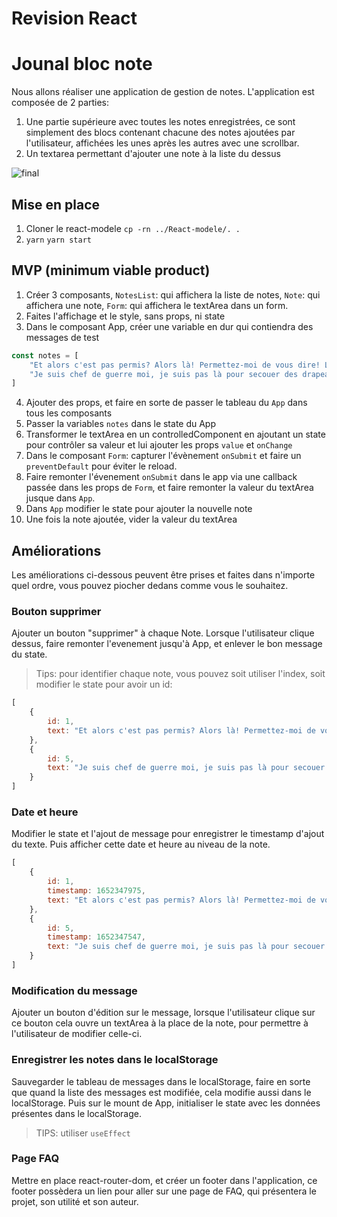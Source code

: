 # Revision React
# Jounal bloc note

Nous allons réaliser une application de gestion de notes. L'application est composée de 2 parties:
1. Une partie supérieure avec toutes les notes enregistrées, ce sont simplement des blocs contenant chacune des notes ajoutées par l'utilisateur, affichées les unes après les autres avec une scrollbar.
2. Un textarea permettant d'ajouter une note à la liste du dessus

![final](./final.png)


## Mise en place
1. Cloner le react-modele `cp -rn ../React-modele/. .`
2. `yarn` `yarn start`


## MVP (minimum viable product)
1. Créer 3 composants, `NotesList`: qui affichera la liste de notes, `Note`: qui affichera une note, `Form`: qui affichera le textArea dans un form.
2. Faites l'affichage et le style, sans props, ni state
3. Dans le composant App, créer une variable en dur qui contiendra des messages de test
```javascript
const notes = [
    "Et alors c'est pas permis? Alors là! Permettez-moi de vous dire! Le coup du mystérieux chevalier gaulois solitaire à la rescousse de l’opprimé. Ca fait vraiment bidon comme légende! Allez-y mollo avec la joie! Ben c’est bien ce que j’ai dit! Provençal le Gaulois… le Galois… Ouais je vois ce que vous voulez dire…",
    "Je suis chef de guerre moi, je suis pas là pour secouer des drapeaux et jouer de la trompette. Mais parce qu’on a des frais! Vous pouvez pas vous rentrer ça dans le crâne? Vous en avez encore beaucoup du sensationnel comme ça? Ah il faut la tenter celle-là! Mais ils ont pas le droit de décider de la retraite eux-mêmes! On l’a dit et redit ça! Alors dites vous que c’est un combat réel et montrez-moi ce que vous avez dans l’slibard!"
]
```
4. Ajouter des props, et faire en sorte de passer le tableau du `App` dans tous les composants
5. Passer la variables `notes` dans le state du App
6. Transformer le textArea en un controlledComponent en ajoutant un state pour contrôler sa valeur et lui ajouter les props `value` et `onChange`
7. Dans le composant `Form`: capturer l'évènement `onSubmit` et faire un `preventDefault` pour éviter le reload.
8. Faire remonter l'évenement `onSubmit` dans le app via une callback passée dans les props de `Form`, et faire remonter la valeur du textArea jusque dans `App`.
9. Dans `App` modifier le state pour ajouter la nouvelle note
10. Une fois la note ajoutée, vider la valeur du textArea

## Améliorations
Les améliorations ci-dessous peuvent être prises et faites dans n'importe quel ordre, vous pouvez piocher dedans comme vous le souhaitez.

### Bouton supprimer
Ajouter un bouton "supprimer" à chaque Note. Lorsque l'utilisateur clique dessus, faire remonter l'evenement jusqu'à App, et enlever le bon message du state.
> Tips: pour identifier chaque note, vous pouvez soit utiliser l'index, soit modifier le state pour avoir un id:
```javascript
[
    {
        id: 1,
        text: "Et alors c'est pas permis? Alors là! Permettez-moi de vous dire! Le coup du mystérieux chevalier gaulois solitaire à la rescousse de l’opprimé. Ca fait vraiment bidon comme légende! Allez-y mollo avec la joie! Ben c’est bien ce que j’ai dit! Provençal le Gaulois… le Galois… Ouais je vois ce que vous voulez dire…"
    }, 
    {
        id: 5,
        text: "Je suis chef de guerre moi, je suis pas là pour secouer des drapeaux et jouer de la trompette. Mais parce qu’on a des frais! Vous pouvez pas vous rentrer ça dans le crâne? Vous en avez encore beaucoup du sensationnel comme ça? Ah il faut la tenter celle-là! Mais ils ont pas le droit de décider de la retraite eux-mêmes! On l’a dit et redit ça! Alors dites vous que c’est un combat réel et montrez-moi ce que vous avez dans l’slibard!"
    }
]
```

### Date et heure
Modifier le state et l'ajout de message pour enregistrer le timestamp d'ajout du texte. Puis afficher cette date et heure au niveau de la note.
```javascript
[
    {
        id: 1,
        timestamp: 1652347975,
        text: "Et alors c'est pas permis? Alors là! Permettez-moi de vous dire! Le coup du mystérieux chevalier gaulois solitaire à la rescousse de l’opprimé. Ca fait vraiment bidon comme légende! Allez-y mollo avec la joie! Ben c’est bien ce que j’ai dit! Provençal le Gaulois… le Galois… Ouais je vois ce que vous voulez dire…"
    }, 
    {
        id: 5,
        timestamp: 1652347547,
        text: "Je suis chef de guerre moi, je suis pas là pour secouer des drapeaux et jouer de la trompette. Mais parce qu’on a des frais! Vous pouvez pas vous rentrer ça dans le crâne? Vous en avez encore beaucoup du sensationnel comme ça? Ah il faut la tenter celle-là! Mais ils ont pas le droit de décider de la retraite eux-mêmes! On l’a dit et redit ça! Alors dites vous que c’est un combat réel et montrez-moi ce que vous avez dans l’slibard!"
    }
]
```

### Modification du message
Ajouter un bouton d'édition sur le message, lorsque l'utilisateur clique sur ce bouton cela ouvre un textArea à la place de la note, pour permettre à l'utilisateur de modifier celle-ci.

### Enregistrer les notes dans le localStorage
Sauvegarder le tableau de messages dans le localStorage, faire en sorte que quand la liste des messages est modifiée, cela modifie aussi dans le localStorage. Puis sur le mount de App, initialiser le state avec les données présentes dans le localStorage.
> TIPS: utiliser `useEffect`

### Page FAQ
Mettre en place react-router-dom, et créer un footer dans l'application, ce footer possèdera un lien pour aller sur une page de FAQ, qui présentera le projet, son utilité et son auteur.
